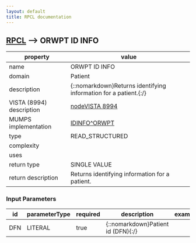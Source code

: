 ```yaml
---
layout: default
title: RPCL documentation
---
```




## [RPCL](TableOfContent.md) --> ORWPT ID INFO 

 property | value 
--- | --- 
 name | ORWPT ID INFO
 domain | Patient
 description | {::nomarkdown}Returns identifying information for a patient.{:/}
 VISTA (8994) description | [nodeVISTA 8994](http://localhost:9000/query?fmql=DESCRIBE%208994%20FILTER%20(.01%3DORWPT%20ID%20INFO)&format=HTML)
 MUMPS implementation | [IDINFO^ORWPT](http://code.osehra.org/dox/Routine_ORWPT_source.html)
 type | READ_STRUCTURED
 complexity | 
 uses | 
 return type | SINGLE VALUE
 return description | Returns identifying information for a patient.

### Input Parameters

| id | parameterType | required | description | example | 
| --- | --- | --- | --- | --- | 
| DFN | LITERAL | true | {::nomarkdown}Patient id (DFN){:/} |  | 